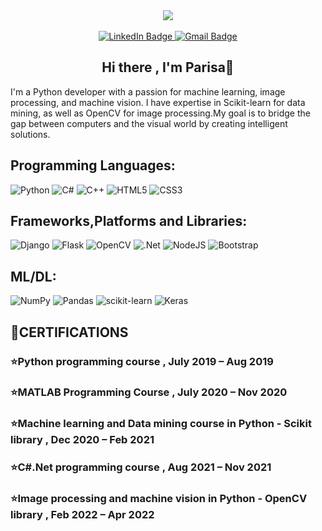 <div align="center">
  <img src="https://github.com/ParisaRoozgarian/ParisaRoozgarian/assets/107187797/08b6a5b6-3b59-45e0-a02b-714d3fa77923"/>
</div>
<br/>
<div id="badges" align="center">
  <a href="https://www.linkedin.com/in/parisa-roozgarian/">
    <img src="https://img.shields.io/badge/LinkedIn-blue?style=for-the-badge&logo=linkedin&logoColor=white" alt="LinkedIn Badge"/>
  </a>
  <a href="mailto:parisaroozgarian@gmail.com">
    <img src="https://img.shields.io/badge/Gmail-D14836?style=for-the-badge&logo=gmail&logoColor=white"  alt="Gmail Badge"/>
  </a>
  <h2>Hi there , I'm Parisa👋</h2>
</div>

<p>I'm a Python developer with a passion for machine learning, image processing, and machine vision. I have expertise in Scikit-learn for data mining, as well as OpenCV for image processing.My goal is to bridge the gap between computers and the visual world by creating intelligent solutions.</p>

## Programming Languages:
![Python](https://img.shields.io/badge/python-3670A0?style=for-the-badge&logo=python&logoColor=ffdd54)
![C#](https://img.shields.io/badge/c%23-%23239120.svg?style=for-the-badge&logo=c-sharp&logoColor=white)
![C++](https://img.shields.io/badge/c++-%2300599C.svg?style=for-the-badge&logo=c%2B%2B&logoColor=white)
![HTML5](https://img.shields.io/badge/html5-%23E34F26.svg?style=for-the-badge&logo=html5&logoColor=white)
![CSS3](https://img.shields.io/badge/css3-%231572B6.svg?style=for-the-badge&logo=css3&logoColor=white)

## Frameworks,Platforms and Libraries:
![Django](https://img.shields.io/badge/django-%23092E20.svg?style=for-the-badge&logo=django&logoColor=white)
![Flask](https://img.shields.io/badge/flask-%23000.svg?style=for-the-badge&logo=flask&logoColor=white)
![OpenCV](https://img.shields.io/badge/opencv-%23white.svg?style=for-the-badge&logo=opencv&logoColor=white)
![.Net](https://img.shields.io/badge/.NET-5C2D91?style=for-the-badge&logo=.net&logoColor=white)
![NodeJS](https://img.shields.io/badge/node.js-6DA55F?style=for-the-badge&logo=node.js&logoColor=white)
![Bootstrap](https://img.shields.io/badge/bootstrap-%238511FA.svg?style=for-the-badge&logo=bootstrap&logoColor=white)

## ML/DL:
![NumPy](https://img.shields.io/badge/numpy-%23013243.svg?style=for-the-badge&logo=numpy&logoColor=white)
![Pandas](https://img.shields.io/badge/pandas-%23150458.svg?style=for-the-badge&logo=pandas&logoColor=white)
![scikit-learn](https://img.shields.io/badge/scikit--learn-%2377AA99.svg?style=for-the-badge&logo=scikit-learn&logoColor=white)
![Keras](https://img.shields.io/badge/Keras-%23d9ead3.svg?style=for-the-badge&logo=Keras&logoColor=black)


## 📖**CERTIFICATIONS** 
### ⭐Python programming course , July 2019 – Aug 2019 
### ⭐MATLAB Programming Course , July 2020 – Nov 2020  
### ⭐Machine learning and Data mining course in Python - Scikit library  , Dec 2020 – Feb 2021 
### ⭐C#.Net programming course , Aug 2021 – Nov 2021 
### ⭐Image processing and machine vision in Python - OpenCV library , Feb 2022 – Apr 2022 



